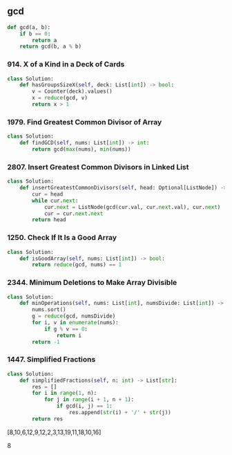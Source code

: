 ## gcd

```python
def gcd(a, b):
    if b == 0:
        return a
    return gcd(b, a % b)
```

### 914. X of a Kind in a Deck of Cards

```python
class Solution:
    def hasGroupsSizeX(self, deck: List[int]) -> bool:
        v = Counter(deck).values()
        x = reduce(gcd, v)
        return x > 1
```

### 1979. Find Greatest Common Divisor of Array

```python
class Solution:
    def findGCD(self, nums: List[int]) -> int:
        return gcd(max(nums), min(nums))
```

### 2807. Insert Greatest Common Divisors in Linked List

```python
class Solution:
    def insertGreatestCommonDivisors(self, head: Optional[ListNode]) -> Optional[ListNode]:
        cur = head
        while cur.next:
            cur.next = ListNode(gcd(cur.val, cur.next.val), cur.next)
            cur = cur.next.next
        return head
```

### 1250. Check If It Is a Good Array

```python
class Solution:
    def isGoodArray(self, nums: List[int]) -> bool:
        return reduce(gcd, nums) == 1
```

### 2344. Minimum Deletions to Make Array Divisible

```python
class Solution:
    def minOperations(self, nums: List[int], numsDivide: List[int]) -> int:
        nums.sort()
        g = reduce(gcd, numsDivide)
        for i, v in enumerate(nums):
            if g % v == 0:
                return i
        return -1
```

### 1447. Simplified Fractions

```python
class Solution:
    def simplifiedFractions(self, n: int) -> List[str]:
        res = []
        for i in range(1, n):
            for j in range(i + 1, n + 1):
                if gcd(i, j) == 1:
                    res.append(str(i) + '/' + str(j))
        return res
```

[8,10,6,12,9,12,2,3,13,19,11,18,10,16]

8